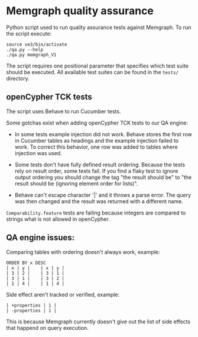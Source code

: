 # Memgraph quality assurance

Python script used to run quality assurance tests against Memgraph.
To run the script execute:

```
source ve3/bin/activate
./qa.py --help
./qa.py memgraph_V1
```

The script requires one positional parameter that specifies which test suite
should be executed. All available test suites can be found in the `tests/`
directory.

## openCypher TCK tests

The script uses Behave to run Cucumber tests.

Some gotchas exist when adding openCypher TCK tests to our QA engine:

 - In some tests example injection did not work. Behave stores the first row in
   Cucumber tables as headings and the example injection failed to work.  To
   correct this behavior, one row was added to tables where injection was used.

 - Some tests don't have fully defined result ordering. Because the tests rely
   on result order, some tests fail. If you find a flaky test to ignore output
   ordering you should change the tag "the result should be" to "the result
   should be (ignoring element order for lists)".

 - Behave can't escape character '|' and it throws a parse error. The query was
   then changed and the result was returned with a different name.

`Comparability.feature` tests are failing because integers are compared to
strings what is not allowed in openCypher.

## QA engine issues:

Comparing tables with ordering doesn't always work, example:

```
ORDER BY x DESC
| x | y |    | x | y |
| 3 | 2 |    | 3 | 1 |
| 3 | 1 |    | 3 | 2 |
| 1 | 4 |    | 1 | 4 |
```

Side effect aren't tracked or verified, example:

```
| +properties | 1 |
| -properties | 1 |
```

This is because Memgraph currently doesn't give out the list of side effects
that happend on query execution.
